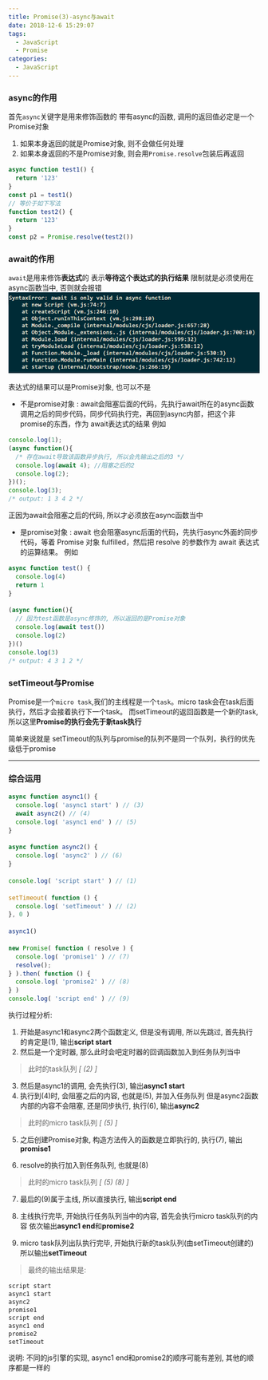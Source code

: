 ```yaml
---
title: Promise(3)-async与await
date: 2018-12-6 15:29:07
tags: 
  - JavaScript
  - Promise
categories: 
  - JavaScript
---
```


### async的作用
首先`async`关键字是用来修饰函数的
带有async的函数, 调用的返回值必定是一个Promise对象
1. 如果本身返回的就是Promise对象, 则不会做任何处理
2. 如果本身返回的不是Promise对象, 则会用`Promise.resolve`包装后再返回
<!-- more -->

```javascript
async function test1() {
  return '123'
}
const p1 = test1()
// 等价于如下写法
function test2() {
  return '123'
}
const p2 = Promise.resolve(test2())
```

### await的作用
`await`是用来修饰**表达式**的
表示**等待这个表达式的执行结果**
限制就是必须使用在async函数当中, 否则就会报错
![await](/images/JavaScript/await.png)

表达式的结果可以是Promise对象, 也可以不是

+ 不是promise对象 : await会阻塞后面的代码，先执行await所在的async函数调用之后的同步代码，同步代码执行完，再回到async内部，把这个非promise的东西，作为 await表达式的结果
例如
```javascript
console.log(1);
(async function(){
  /* 存在await导致该函数异步执行, 所以会先输出之后的3 */
  console.log(await 4); //阻塞之后的2
  console.log(2);
})();
console.log(3);
/* output: 1 3 4 2 */
```
正因为await会阻塞之后的代码, 所以才必须放在async函数当中

+ 是promise对象 : await 也会阻塞async后面的代码，先执行async外面的同步代码，等着 Promise 对象 fulfilled，然后把 resolve 的参数作为 await 表达式的运算结果。
例如
```javascript
async function test() {
  console.log(4)
  return 1
}

(async function(){
  // 因为test函数是async修饰的, 所以返回的是Promise对象
  console.log(await test())
  console.log(2)
})()
console.log(3)
/* output: 4 3 1 2 */
```

### setTimeout与Promise
Promise是一个`micro task`,我们的主线程是一个`task`。micro task会在task后面执行，然后才会接着执行下一个task。
而setTimeout的返回函数是一个新的task,所以这里**Promise的执行会先于新task执行**

简单来说就是
setTimeout的队列与promise的队列不是同一个队列，执行的优先级低于promise

---
### 综合运用
```javascript
async function async1() {
  console.log( 'async1 start' ) // (3)
  await async2() // (4)
  console.log( 'async1 end' ) // (5)
}

async function async2() {
  console.log( 'async2' ) // (6)
}

console.log( 'script start' ) // (1)

setTimeout( function () {
  console.log( 'setTimeout' ) // (2)
}, 0 )

async1()

new Promise( function ( resolve ) {
  console.log( 'promise1' ) // (7)
  resolve();
} ).then( function () {
  console.log( 'promise2' ) // (8)
} )
console.log( 'script end' ) // (9)
```

执行过程分析:
1. 开始是async1和async2两个函数定义, 但是没有调用, 所以先跳过, 首先执行的肯定是(1), 输出**script start**
2. 然后是一个定时器, 那么此时会吧定时器的回调函数加入到任务队列当中
> 此时的task队列 _[ (2) ]_

3. 然后是async1的调用, 会先执行(3), 输出**async1 start**
4. 执行到(4)时, 会阻塞之后的内容, 也就是(5), 并加入任务队列
但是async2函数内部的内容不会阻塞, 还是同步执行, 执行(6), 输出**async2**
> 此时的micro task队列 _[ (5) ]_

5. 之后创建Promise对象, 构造方法传入的函数是立即执行的, 执行(7), 输出**promise1**

6. resolve的执行加入到任务队列, 也就是(8)
> 此时的micro task队列 _[ (5) (8) ]_

7. 最后的(9)属于主线, 所以直接执行, 输出**script end**

8. 主线执行完毕, 开始执行任务队列当中的内容, 首先会执行micro task队列的内容
依次输出**async1 end**和**promise2**

9. micro task队列出队执行完毕, 开始执行新的task队列(由setTimeout创建的)
所以输出**setTimeout**

> 最终的输出结果是:
```
script start
async1 start
async2
promise1
script end
async1 end
promise2
setTimeout
```
说明: 不同的js引擎的实现, async1 end和promise2的顺序可能有差别, 其他的顺序都是一样的